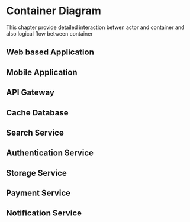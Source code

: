# Container Diagram

This chapter provide detailed interaction betwen actor and container and also logical flow between container

## Web based Application

## Mobile Application

## API Gateway

## Cache Database

## Search Service

## Authentication Service

## Storage Service

## Payment Service

## Notification Service

